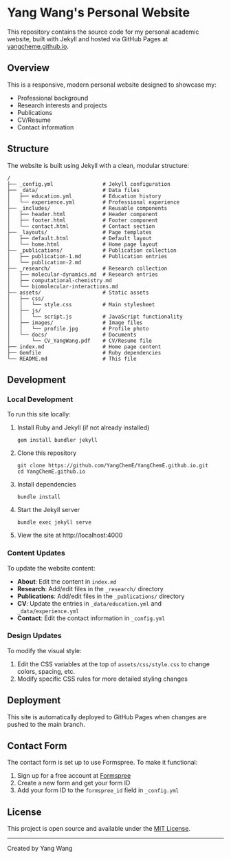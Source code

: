# Yang Wang's Personal Website

This repository contains the source code for my personal academic website, built with Jekyll and hosted via GitHub Pages at [yangcheme.github.io](https://yangcheme.github.io).

## Overview

This is a responsive, modern personal website designed to showcase my:
- Professional background
- Research interests and projects
- Publications
- CV/Resume
- Contact information

## Structure

The website is built using Jekyll with a clean, modular structure:

```
/
├── _config.yml                # Jekyll configuration
├── _data/                     # Data files
│   ├── education.yml          # Education history
│   └── experience.yml         # Professional experience
├── _includes/                 # Reusable components
│   ├── header.html            # Header component
│   ├── footer.html            # Footer component
│   └── contact.html           # Contact section
├── _layouts/                  # Page templates
│   ├── default.html           # Default layout
│   └── home.html              # Home page layout
├── _publications/             # Publication collection
│   ├── publication-1.md       # Publication entries
│   └── publication-2.md
├── _research/                 # Research collection
│   ├── molecular-dynamics.md  # Research entries
│   ├── computational-chemistry.md
│   └── biomolecular-interactions.md
├── assets/                    # Static assets
│   ├── css/
│   │   └── style.css          # Main stylesheet
│   ├── js/
│   │   └── script.js          # JavaScript functionality
│   ├── images/                # Image files
│   │   └── profile.jpg        # Profile photo
│   └── docs/                  # Documents
│       └── CV_YangWang.pdf    # CV/Resume file
├── index.md                   # Home page content
├── Gemfile                    # Ruby dependencies
└── README.md                  # This file
```

## Development

### Local Development

To run this site locally:

1. Install Ruby and Jekyll (if not already installed)
   ```
   gem install bundler jekyll
   ```

2. Clone this repository
   ```
   git clone https://github.com/YangChemE/YangChemE.github.io.git
   cd YangChemE.github.io
   ```

3. Install dependencies
   ```
   bundle install
   ```

4. Start the Jekyll server
   ```
   bundle exec jekyll serve
   ```

5. View the site at http://localhost:4000

### Content Updates

To update the website content:

- **About**: Edit the content in `index.md`
- **Research**: Add/edit files in the `_research/` directory
- **Publications**: Add/edit files in the `_publications/` directory
- **CV**: Update the entries in `_data/education.yml` and `_data/experience.yml`
- **Contact**: Edit the contact information in `_config.yml`

### Design Updates

To modify the visual style:

1. Edit the CSS variables at the top of `assets/css/style.css` to change colors, spacing, etc.
2. Modify specific CSS rules for more detailed styling changes

## Deployment

This site is automatically deployed to GitHub Pages when changes are pushed to the main branch. 

## Contact Form

The contact form is set up to use Formspree. To make it functional:

1. Sign up for a free account at [Formspree](https://formspree.io/)
2. Create a new form and get your form ID
3. Add your form ID to the `formspree_id` field in `_config.yml`

## License

This project is open source and available under the [MIT License](LICENSE).

---

Created by Yang Wang
